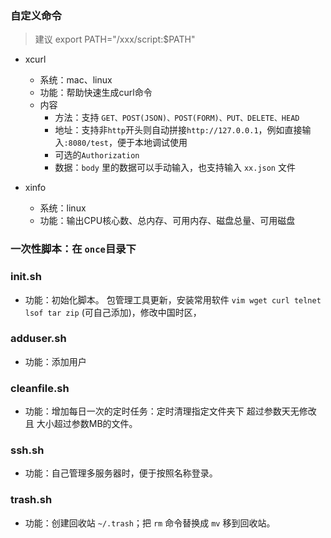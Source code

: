 ### 自定义命令
> 建议 export PATH="/xxx/script:$PATH" 
- xcurl
  - 系统：mac、linux
  - 功能：帮助快速生成curl命令
  - 内容
    - 方法：支持 `GET、POST(JSON)、POST(FORM)、PUT、DELETE、HEAD`
    - 地址：支持非`http`开头则自动拼接`http://127.0.0.1`，例如直接输入`:8080/test`，便于本地调试使用
    - 可选的`Authorization`
    - 数据：`body` 里的数据可以手动输入，也支持输入 `xx.json` 文件

- xinfo
  - 系统：linux
  - 功能：输出CPU核心数、总内存、可用内存、磁盘总量、可用磁盘



### 一次性脚本：在 `once`目录下

### init.sh
- 功能：初始化脚本。 包管理工具更新，安装常用软件 `vim wget curl telnet lsof tar zip` (可自己添加)，修改中国时区，

### adduser.sh
- 功能：添加用户

### cleanfile.sh
- 功能：增加每日一次的定时任务：定时清理指定文件夹下 超过参数天无修改 且 大小超过参数MB的文件。



### ssh.sh
- 功能：自己管理多服务器时，便于按照名称登录。

### trash.sh
- 功能：创建回收站 `~/.trash`；把 `rm` 命令替换成 `mv` 移到回收站。
